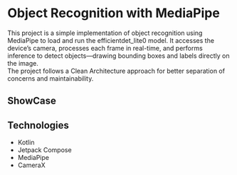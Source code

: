 # Object Recognition with MediaPipe

This project is a simple implementation of object recognition using MediaPipe to load and run the
efficientdet_lite0 model.
It accesses the device’s camera, processes each frame in real-time, and performs inference to detect
objects—drawing bounding boxes and labels directly
on the image.<br/>
The project follows a Clean Architecture approach for better separation of concerns and
maintainability.

## ShowCase

## Technologies

* Kotlin
* Jetpack Compose
* MediaPipe
* CameraX